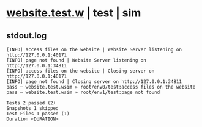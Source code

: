 # [website.test.w](../../../../../../examples/tests/sdk_tests/website/website.test.w) | test | sim

## stdout.log
```log
[INFO] access files on the website | Website Server listening on http://127.0.0.1:40171
[INFO] page not found | Website Server listening on http://127.0.0.1:34811
[INFO] access files on the website | Closing server on http://127.0.0.1:40171
[INFO] page not found | Closing server on http://127.0.0.1:34811
pass ─ website.test.wsim » root/env0/test:access files on the website
pass ─ website.test.wsim » root/env1/test:page not found             

Tests 2 passed (2)
Snapshots 1 skipped
Test Files 1 passed (1)
Duration <DURATION>
```

